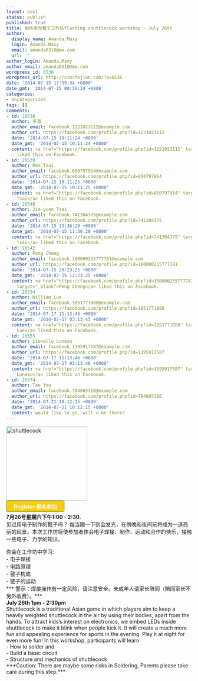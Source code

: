 ```yaml
---
layout: post
status: publish
published: true
title: 制作发光毽子工作坊flashing shuttlecock workshop - July 26th
author:
  display_name: Amanda.Maxy
  login: Amanda.Maxy
  email: amanda0310@me.com
  url: ''
author_login: Amanda.Maxy
author_email: amanda0310@me.com
wordpress_id: 6536
wordpress_url: http://xinchejian.com/?p=6536
date: '2014-07-15 17:39:34 +0800'
date_gmt: '2014-07-15 09:39:34 +0800'
categories:
- Uncategorized
tags: []
comments:
- id: 26538
  author: 多澐
  author_email: facebook.1221023112@example.com
  author_url: https://facebook.com/profile.php?id=1221023112
  date: '2014-07-15 18:11:24 +0800'
  date_gmt: '2014-07-15 10:11:24 +0800'
  content: <a href="https://facebook.com/profile.php?id=1221023112" target="_blank">多澐</a>
    liked this on Facebook.
- id: 26539
  author: Rex Tsai
  author_email: facebook.650797914@example.com
  author_url: https://facebook.com/profile.php?id=650797914
  date: '2014-07-15 18:11:25 +0800'
  date_gmt: '2014-07-15 10:11:25 +0800'
  content: <a href="https://facebook.com/profile.php?id=650797914" target="_blank">Rex
    Tsai</a> liked this on Facebook.
- id: 26540
  author: Jia-yuan Tsai
  author_email: facebook.741304375@example.com
  author_url: https://facebook.com/profile.php?id=741304375
  date: '2014-07-15 19:36:20 +0800'
  date_gmt: '2014-07-15 11:36:20 +0800'
  content: <a href="https://facebook.com/profile.php?id=741304375" target="_blank">Jia-yuan
    Tsai</a> liked this on Facebook.
- id: 26542
  author: Peng Cheng
  author_email: facebook.100000255777781@example.com
  author_url: https://facebook.com/profile.php?id=100000255777781
  date: '2014-07-15 20:23:25 +0800'
  date_gmt: '2014-07-15 12:23:25 +0800'
  content: <a href="https://facebook.com/profile.php?id=100000255777781"
    target="_blank">Peng Cheng</a> liked this on Facebook.
- id: 26554
  author: William Lue
  author_email: facebook.1051771888@example.com
  author_url: https://facebook.com/profile.php?id=1051771888
  date: '2014-07-17 11:13:45 +0800'
  date_gmt: '2014-07-17 03:13:45 +0800'
  content: <a href="https://facebook.com/profile.php?id=1051771888" target="_blank">William
    Lue</a> liked this on Facebook.
- id: 26555
  author: Lionello Lunesu
  author_email: facebook.1195917587@example.com
  author_url: https://facebook.com/profile.php?id=1195917587
  date: '2014-07-17 11:13:46 +0800'
  date_gmt: '2014-07-17 03:13:46 +0800'
  content: <a href="https://facebook.com/profile.php?id=1195917587" target="_blank">Lionello
    Lunesu</a> liked this on Facebook.
- id: 26574
  author: Tao You
  author_email: facebook.784865316@example.com
  author_url: https://facebook.com/profile.php?id=784865316
  date: '2014-07-21 18:12:15 +0800'
  date_gmt: '2014-07-21 10:12:15 +0800'
  content: would like to go, will u be there?
---
```

<p><a href="http://xinchejian.com/wp-content/uploads/2014/07/shuttlecock.jpeg"><img src="http://xinchejian.com/wp-content/uploads/2014/07/shuttlecock.jpeg" alt="shuttlecock" width="220" height="200" class="aligncenter size-full wp-image-6537" /></a><br />
<a style="color: rgb(242, 255, 255); font-weight: 700; border: 1px solid rgb(74, 143, 50); border-top-left-radius: 4px; border-top-right-radius: 4px; border-bottom-right-radius: 4px; border-bottom-left-radius: 4px; cursor: pointer; display: inline-block; font-size: 14px; margin-bottom: 3px; overflow: visible; padding: 5px 20px 4px; text-decoration: none; background: rgb(255, 204, 0);" href="http://www.vasee.com/event/view.jsp?inid=ff80808146acac6f0147395ff0f5480a" target="_blank" id="ied_button_show" alt="报名参加发光毽子制作工作坊 flashing shuttlecock workshop" title="报名参加"> Register 报名参加</a><br />
<strong>7月26号星期六下午1:00 - 2:30.</strong><br />
见过用电子制作的毽子吗？ 每当踢一下则会发光，在傍晚和夜间玩将成为一道亮丽的风景。本次工作坊将使参加者体会电子焊接、制作、运动和合作的快乐，接触一些电子、力学的知识。</p>
<p>你会在工作坊中学习:<br />
- 电子焊接<br />
- 电路原理<br />
- 毽子构成<br />
- 毽子的运动<br />
***  警示：焊接操作有一定风险，请注意安全。未成年人请家长陪同（陪同家长不另外收费）。***<br />
<strong>July 26th 1pm - 2:30pm </strong><br />
Shuttlecock is a traditional Asian game in which players aim to keep a heavily weighted shuttlecock in the air by using their bodies, apart from the hands. To attract kids&rsquo;s interest on electronics, we embed LEDs inside shuttlecock to make it blink when people kick it. It will create a much more fun and appealing experience for sports in the evening. Play it at night for even more fun! In this workshop, participants will learn<br />
- How to solder and<br />
- Build a basic circuit<br />
- Structure and mechanics of shuttlecock<br />
***Caution:  There are maybe some risks in Soldering, Parents please take care during this step.***</p>
